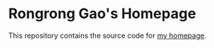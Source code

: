 # Rongrong Gao's Homepage

This repository contains the source code for [my homepage](https://rongronggao.github.io/).
